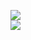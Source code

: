 [![](https://img.shields.io/badge/Made%20With-Github%20Spray-lightgrey.svg?style=for-the-badge&logo=github)](https://github.com/Annihil/github-spray#1677)  
[![](https://i.imgur.com/2DrTn0Z.gif)](https://github.com/Annihil/github-spray)